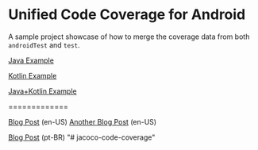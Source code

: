 # Unified Code Coverage for Android

A sample project showcase of how to merge the coverage data from both `androidTest` and `test`.

[Java Example](https://github.com/rafaeltoledo/unified-code-coverage-android/)

[Kotlin Example](https://github.com/rafaeltoledo/unified-code-coverage-android/tree/kotlin-coverage)

[Java+Kotlin Example](https://github.com/rafaeltoledo/unified-code-coverage-android/tree/mixed-languages)

=============

[Blog Post](https://medium.com/@rafael_toledo/setting-up-an-unified-coverage-report-in-android-with-jacoco-robolectric-and-espresso-ffe239aaf3fa) (en-US)
[Another Blog Post](https://proandroiddev.com/unified-code-coverage-for-android-revisited-44789c9b722f) (en-US)

[Blog Post](https://medium.com/android-dev-br/gerando-o-relat%C3%B3rio-de-cobertura-de-testes-unificado-com-jacoco-robolectric-e-espresso-c5f110dbf94f) (pt-BR)
"# jacoco-code-coverage" 
